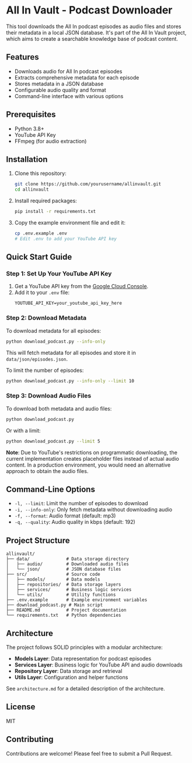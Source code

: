 # All In Vault - Podcast Downloader

This tool downloads the All In podcast episodes as audio files and stores their metadata in a local JSON database. It's part of the All In Vault project, which aims to create a searchable knowledge base of podcast content.

## Features

- Downloads audio for All In podcast episodes
- Extracts comprehensive metadata for each episode
- Stores metadata in a JSON database
- Configurable audio quality and format
- Command-line interface with various options

## Prerequisites

- Python 3.8+
- YouTube API Key
- FFmpeg (for audio extraction)

## Installation

1. Clone this repository:
   ```bash
   git clone https://github.com/yourusername/allinvault.git
   cd allinvault
   ```

2. Install required packages:
   ```bash
   pip install -r requirements.txt
   ```

3. Copy the example environment file and edit it:
   ```bash
   cp .env.example .env
   # Edit .env to add your YouTube API key
   ```

## Quick Start Guide

### Step 1: Set Up Your YouTube API Key

1. Get a YouTube API key from the [Google Cloud Console](https://console.cloud.google.com/).
2. Add it to your `.env` file:
   ```
   YOUTUBE_API_KEY=your_youtube_api_key_here
   ```

### Step 2: Download Metadata

To download metadata for all episodes:

```bash
python download_podcast.py --info-only
```

This will fetch metadata for all episodes and store it in `data/json/episodes.json`.

To limit the number of episodes:

```bash
python download_podcast.py --info-only --limit 10
```

### Step 3: Download Audio Files

To download both metadata and audio files:

```bash
python download_podcast.py
```

Or with a limit:

```bash
python download_podcast.py --limit 5
```

**Note**: Due to YouTube's restrictions on programmatic downloading, the current implementation creates placeholder files instead of actual audio content. In a production environment, you would need an alternative approach to obtain the audio files.

## Command-Line Options

- `-l, --limit`: Limit the number of episodes to download
- `-i, --info-only`: Only fetch metadata without downloading audio
- `-f, --format`: Audio format (default: mp3)
- `-q, --quality`: Audio quality in kbps (default: 192)

## Project Structure

```
allinvault/
├── data/              # Data storage directory
│   ├── audio/         # Downloaded audio files
│   └── json/          # JSON database files
├── src/               # Source code
│   ├── models/        # Data models
│   ├── repositories/  # Data storage layers
│   ├── services/      # Business logic services
│   └── utils/         # Utility functions
├── .env.example       # Example environment variables
├── download_podcast.py # Main script
├── README.md          # Project documentation
└── requirements.txt   # Python dependencies
```

## Architecture

The project follows SOLID principles with a modular architecture:

- **Models Layer**: Data representation for podcast episodes
- **Services Layer**: Business logic for YouTube API and audio downloads
- **Repository Layer**: Data storage and retrieval
- **Utils Layer**: Configuration and helper functions

See `architecture.md` for a detailed description of the architecture.

## License

MIT

## Contributing

Contributions are welcome! Please feel free to submit a Pull Request. 